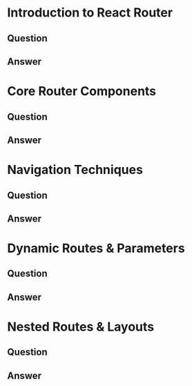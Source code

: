 # Introduction to React Router

## Question

## Answer




# Core Router Components

## Question

## Answer




# Navigation Techniques

## Question

## Answer




# Dynamic Routes & Parameters

## Question

## Answer




# Nested Routes & Layouts

## Question

## Answer